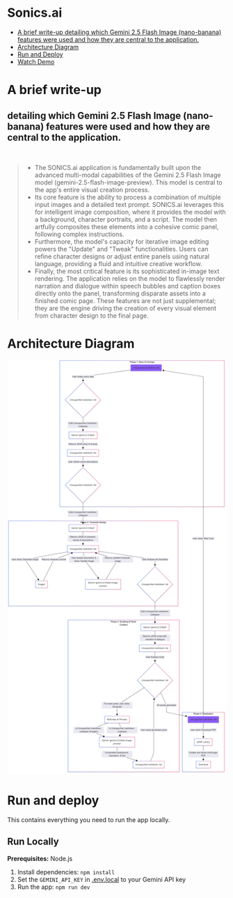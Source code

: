# Sonics.ai

- [A brief write-up detailing which Gemini 2.5 Flash Image (nano-banana) features were used and how they are central to the application.
](#a-brief-write-up)
- [Architecture Diagram](#architecture-diagram)
- [Run and Deploy](#run-and-deploy)
- [Watch Demo](https://youtu.be/gZ8NMynV-vA)

# A brief write-up
## detailing which Gemini 2.5 Flash Image (nano-banana) features were used and how they are central to the application.

<br>

>- The SONICS.ai application is fundamentally built upon the advanced multi-modal capabilities of the Gemini 2.5 Flash Image model (gemini-2.5-flash-image-preview). This model is central to the app's entire visual creation process.
>- Its core feature is the ability to process a combination of multiple input images and a detailed text prompt. SONICS.ai leverages this for intelligent image composition, where it provides the model with a background, character portraits, and a script. The model then artfully composites these elements into a cohesive comic panel, following complex instructions.
>- Furthermore, the model's capacity for iterative image editing powers the "Update" and "Tweak" functionalities. Users can refine character designs or adjust entire panels using natural language, providing a fluid and intuitive creative workflow.
>- Finally, the most critical feature is its sophisticated in-image text rendering. The application relies on the model to flawlessly render narration and dialogue within speech bubbles and caption boxes directly onto the panel, transforming disparate assets into a finished comic page. These features are not just supplemental; they are the engine driving the creation of every visual element from character design to the final page.



# Architecture Diagram

![Architecture Diagram](architecture/architecture.png)


# Run and deploy

This contains everything you need to run the app locally.

## Run Locally

**Prerequisites:**  Node.js


1. Install dependencies:
   `npm install`
2. Set the `GEMINI_API_KEY` in [.env.local](.env.local) to your Gemini API key
3. Run the app:
   `npm run dev`



